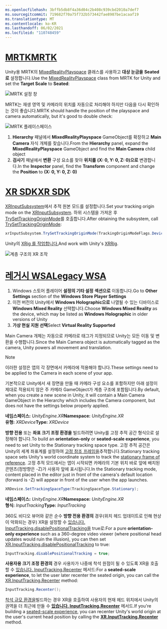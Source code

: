 ```yaml
---
ms.openlocfilehash: 3bffb5db8f4a36d04c2b408c939cbd2010a7def7
ms.sourcegitcommit: 719682f70a75f732b573442fae8987be1acaaf19
ms.translationtype: MT
ms.contentlocale: ko-KR
ms.lasthandoff: 06/02/2021
ms.locfileid: "110748459"
---
```

# <a name="mrtk"></a>[<span data-ttu-id="6b94b-101">MRTK</span><span class="sxs-lookup"><span data-stu-id="6b94b-101">MRTK</span></span>](#tab/mrtk)
<!-- NEVER CHANGE THE ABOVE LINE! -->

<span data-ttu-id="6b94b-102">Unity용 MRTK의 [MixedRealityPlayspace](/dotnet/api/microsoft.mixedreality.toolkit.mixedrealityplayspace) 클래스를 사용하고 **대상 눈금을** **Seated로** 설정합니다.</span><span class="sxs-lookup"><span data-stu-id="6b94b-102">Use the [MixedRealityPlayspace](/dotnet/api/microsoft.mixedreality.toolkit.mixedrealityplayspace) class from MRTK for Unity and set the **Target Scale** to **Seated**:</span></span>

![MRTK 설정 창](../../images/mrtk-target-scale.png)

<span data-ttu-id="6b94b-104">MRTK는 재생 영역 및 카메라의 위치를 자동으로 처리해야 하지만 다음을 다시 확인하는 것이 좋습니다.</span><span class="sxs-lookup"><span data-stu-id="6b94b-104">MRTK should handle the position of the playspace and camera automatically, but it's good to double check:</span></span>

![MRTK 플레이스페이스](../../images/mrtk-playspace.png)

1. <span data-ttu-id="6b94b-106">**Hierarchy** 패널에서 **MixedRealityPlayspace** GameObject를 확장하고 **Main Camera** 자식 개체를 찾습니다.</span><span class="sxs-lookup"><span data-stu-id="6b94b-106">From the **Hierarchy** panel, expand the **MixedRealityPlayspace** GameObject and find the **Main Camera** child object</span></span>
2. <span data-ttu-id="6b94b-107">**검사기** 패널에서 **변환** 구성 요소를 찾아 **위치를** **(X: 0, Y: 0, Z: 0)으로** 변경합니다.</span><span class="sxs-lookup"><span data-stu-id="6b94b-107">In the **Inspector** panel, find the **Transform** component and change the **Position** to **(X: 0, Y: 0, Z: 0)**</span></span>

# <a name="xr-sdk"></a>[<span data-ttu-id="6b94b-108">XR SDK</span><span class="sxs-lookup"><span data-stu-id="6b94b-108">XR SDK</span></span>](#tab/xr)
<!-- NEVER CHANGE THE ABOVE LINE! -->

<span data-ttu-id="6b94b-109">[XRInputSubsystem](https://docs.unity3d.com/Documentation/ScriptReference/XR.XRInputSubsystem.html)에서 추적 원본 모드를 설정합니다.</span><span class="sxs-lookup"><span data-stu-id="6b94b-109">Set your tracking origin mode on the [XRInputSubsystem](https://docs.unity3d.com/Documentation/ScriptReference/XR.XRInputSubsystem.html).</span></span> <span data-ttu-id="6b94b-110">하위 시스템을 가져온 후 [TrySetTrackingOriginMode](https://docs.unity3d.com/Documentation/ScriptReference/XR.XRInputSubsystem.TrySetTrackingOriginMode.html)를 호출합니다.</span><span class="sxs-lookup"><span data-stu-id="6b94b-110">After obtaining the subsystem, call [TrySetTrackingOriginMode](https://docs.unity3d.com/Documentation/ScriptReference/XR.XRInputSubsystem.TrySetTrackingOriginMode.html):</span></span>

```cs
xrInputSubsystem.TrySetTrackingOriginMode(TrackingOriginModeFlags.Device);
```

<span data-ttu-id="6b94b-111">Unity의 [XRig 를 작업합니다.](https://docs.unity3d.com/Manual/configuring-project-for-xr.html)</span><span class="sxs-lookup"><span data-stu-id="6b94b-111">And work with Unity's [XRRig](https://docs.unity3d.com/Manual/configuring-project-for-xr.html).</span></span>

![계층 구조의 XR 조작](../../images/xrsdk-xrrig.png)

# <a name="legacy-wsa"></a>[<span data-ttu-id="6b94b-113">레거시 WSA</span><span class="sxs-lookup"><span data-stu-id="6b94b-113">Legacy WSA</span></span>](#tab/wsa)
<!-- NEVER CHANGE THE ABOVE LINE! -->

1. <span data-ttu-id="6b94b-114">Windows 스토어 플레이어 **설정의 기타 설정** **섹션으로** 이동합니다.</span><span class="sxs-lookup"><span data-stu-id="6b94b-114">Go to **Other Settings** section of the **Windows Store Player Settings**</span></span>
2. <span data-ttu-id="6b94b-115">이전 버전의 Unity에서 **Windows Holographic으로** 나열될 수 있는 디바이스로 **Windows Mixed Reality** 선택합니다.</span><span class="sxs-lookup"><span data-stu-id="6b94b-115">Choose **Windows Mixed Reality** as the device, which may be listed as **Windows Holographic** in older versions of Unity</span></span>
3. <span data-ttu-id="6b94b-116">**가상 현실 지원 선택**</span><span class="sxs-lookup"><span data-stu-id="6b94b-116">Select **Virtual Reality Supported**</span></span>

<span data-ttu-id="6b94b-117">Main Camera 개체는 자동으로 카메라로 태그가 지정되므로 Unity는 모든 이동 및 변환을 수행합니다.</span><span class="sxs-lookup"><span data-stu-id="6b94b-117">Since the Main Camera object is automatically tagged as the camera, Unity powers all movement and translation.</span></span>

>[!NOTE]
><span data-ttu-id="6b94b-118">이러한 설정은 앱의 각 장면에서 카메라에 적용해야 합니다.</span><span class="sxs-lookup"><span data-stu-id="6b94b-118">These settings need to be applied to the Camera in each scene of your app.</span></span>
>
><span data-ttu-id="6b94b-119">기본적으로 Unity에서 새 장면을 만들 때 카메라 구성 요소를 포함하지만 아래 설정이 제대로 적용되지 않은 주 카메라 GameObject가 계층 구조에 포함됩니다.</span><span class="sxs-lookup"><span data-stu-id="6b94b-119">By default, when you create a new scene in Unity, it will contain a Main Camera GameObject in the Hierarchy which includes the Camera component, but does not have the settings below properly applied.</span></span>

<span data-ttu-id="6b94b-120">**네임스페이스:** *UnityEngine.XR*</span><span class="sxs-lookup"><span data-stu-id="6b94b-120">**Namespace:** *UnityEngine.XR*</span></span><br>
<span data-ttu-id="6b94b-121">**유형:** *XRDevice*</span><span class="sxs-lookup"><span data-stu-id="6b94b-121">**Type:** *XRDevice*</span></span>

<span data-ttu-id="6b94b-122">**방향 전용** 또는 **좌표 크기 조정 환경을** 빌드하려면 Unity를 고정 추적 공간 형식으로 설정해야 합니다.</span><span class="sxs-lookup"><span data-stu-id="6b94b-122">To build an **orientation-only** or **seated-scale experience**, you need to set Unity to the Stationary tracking space type.</span></span> <span data-ttu-id="6b94b-123">고정 추적 공간은 Unity의 세계 좌표계를 설정하여 [고정 참조 프레임을](../../../../design/coordinate-systems.md#spatial-coordinate-systems)추적합니다.</span><span class="sxs-lookup"><span data-stu-id="6b94b-123">Stationary tracking space sets Unity's world coordinate system to track the [stationary frame of reference](../../../../design/coordinate-systems.md#spatial-coordinate-systems).</span></span> <span data-ttu-id="6b94b-124">고정 추적 모드에서는 앱이 시작되면 카메라의 기본 위치 바로 앞에 배치된 콘텐츠(정방향은 -Z)가 사용자 앞에 표시됩니다.</span><span class="sxs-lookup"><span data-stu-id="6b94b-124">In the Stationary tracking mode, content placed in the editor just in front of the camera's default location (forward is -Z) will appear in front of the user when the app launches.</span></span>

```cs
XRDevice.SetTrackingSpaceType(TrackingSpaceType.Stationary);
```

<span data-ttu-id="6b94b-125">**네임스페이스:** *UnityEngine.XR*</span><span class="sxs-lookup"><span data-stu-id="6b94b-125">**Namespace:** *UnityEngine.XR*</span></span><br>
<span data-ttu-id="6b94b-126">**형식:** *InputTracking*</span><span class="sxs-lookup"><span data-stu-id="6b94b-126">**Type:** *InputTracking*</span></span>

<span data-ttu-id="6b94b-127">360도 비디오 뷰어와 같은 순수 **방향 전용 환경의** 경우(위치 헤드 업데이트로 인해 현상이 악화되는 경우) XR을 설정할 수 [있습니다. InputTracking.disablePositionalTracking을](https://docs.unity3d.com/ScriptReference/XR.InputTracking-disablePositionalTracking.html) true로:</span><span class="sxs-lookup"><span data-stu-id="6b94b-127">For a pure **orientation-only experience** such as a 360-degree video viewer (where positional head updates would ruin the illusion), you can then set [XR.InputTracking.disablePositionalTracking](https://docs.unity3d.com/ScriptReference/XR.InputTracking-disablePositionalTracking.html) to true:</span></span>

```cs
InputTracking.disablePositionalTracking = true;
```

<span data-ttu-id="6b94b-128">**사용자용 크기 조정 환경의** 경우 사용자가 나중에 착석 원점이 될 수 있도록 XR을 호출할 수 [있습니다. InputTracking.Recenter](https://docs.unity3d.com/ScriptReference/XR.InputTracking.Recenter.html) 메서드:</span><span class="sxs-lookup"><span data-stu-id="6b94b-128">For a **seated-scale experience**, to let the user later recenter the seated origin, you can call the [XR.InputTracking.Recenter](https://docs.unity3d.com/ScriptReference/XR.InputTracking.Recenter.html) method:</span></span>

```cs
InputTracking.Recenter();
```

<span data-ttu-id="6b94b-129">[착석 규모 환경을](../../../../design/coordinate-systems.md)빌드하는 경우 XR을 호출하여 사용자의 현재 헤드 위치에서 Unity의 권역을 더 최근에 만들 수 **[있습니다. InputTracking.Recenter](https://docs.unity3d.com/ScriptReference/XR.InputTracking.Recenter.html)** 메서드.</span><span class="sxs-lookup"><span data-stu-id="6b94b-129">If you're building a [seated-scale experience](../../../../design/coordinate-systems.md), you can recenter Unity's world origin at the user's current head position by calling the **[XR.InputTracking.Recenter](https://docs.unity3d.com/ScriptReference/XR.InputTracking.Recenter.html)** method.</span></span>